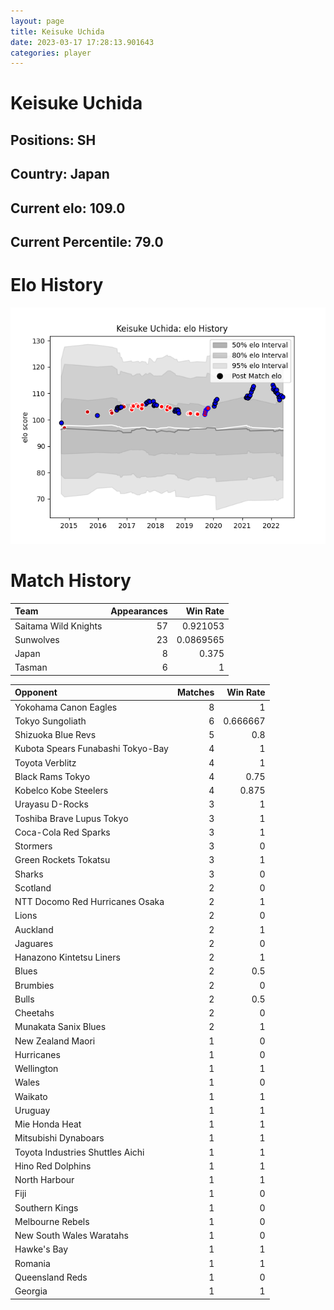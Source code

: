 ```yaml
---  
layout: page  
title: Keisuke Uchida  
date: 2023-03-17 17:28:13.901643  
categories: player  
---
```

# Keisuke Uchida

## Positions: SH

## Country: Japan

## Current elo: 109.0

## Current Percentile: 79.0

# Elo History


![elo history](history_KeisukeUchida.png)
# Match History


| Team                 |   Appearances |   Win Rate |
|:---------------------|--------------:|-----------:|
| Saitama Wild Knights |            57 |  0.921053  |
| Sunwolves            |            23 |  0.0869565 |
| Japan                |             8 |  0.375     |
| Tasman               |             6 |  1         |

| Opponent                          |   Matches |   Win Rate |
|:----------------------------------|----------:|-----------:|
| Yokohama Canon Eagles             |         8 |   1        |
| Tokyo Sungoliath                  |         6 |   0.666667 |
| Shizuoka Blue Revs                |         5 |   0.8      |
| Kubota Spears Funabashi Tokyo-Bay |         4 |   1        |
| Toyota Verblitz                   |         4 |   1        |
| Black Rams Tokyo                  |         4 |   0.75     |
| Kobelco Kobe Steelers             |         4 |   0.875    |
| Urayasu D-Rocks                   |         3 |   1        |
| Toshiba Brave Lupus Tokyo         |         3 |   1        |
| Coca-Cola Red Sparks              |         3 |   1        |
| Stormers                          |         3 |   0        |
| Green Rockets Tokatsu             |         3 |   1        |
| Sharks                            |         3 |   0        |
| Scotland                          |         2 |   0        |
| NTT Docomo Red Hurricanes Osaka   |         2 |   1        |
| Lions                             |         2 |   0        |
| Auckland                          |         2 |   1        |
| Jaguares                          |         2 |   0        |
| Hanazono Kintetsu Liners          |         2 |   1        |
| Blues                             |         2 |   0.5      |
| Brumbies                          |         2 |   0        |
| Bulls                             |         2 |   0.5      |
| Cheetahs                          |         2 |   0        |
| Munakata Sanix Blues              |         2 |   1        |
| New Zealand Maori                 |         1 |   0        |
| Hurricanes                        |         1 |   0        |
| Wellington                        |         1 |   1        |
| Wales                             |         1 |   0        |
| Waikato                           |         1 |   1        |
| Uruguay                           |         1 |   1        |
| Mie Honda Heat                    |         1 |   1        |
| Mitsubishi Dynaboars              |         1 |   1        |
| Toyota Industries Shuttles Aichi  |         1 |   1        |
| Hino Red Dolphins                 |         1 |   1        |
| North Harbour                     |         1 |   1        |
| Fiji                              |         1 |   0        |
| Southern Kings                    |         1 |   0        |
| Melbourne Rebels                  |         1 |   0        |
| New South Wales Waratahs          |         1 |   0        |
| Hawke's Bay                       |         1 |   1        |
| Romania                           |         1 |   1        |
| Queensland Reds                   |         1 |   0        |
| Georgia                           |         1 |   1        |